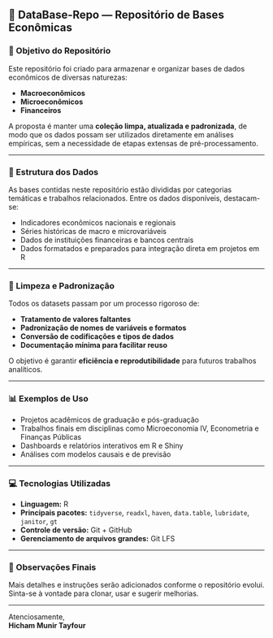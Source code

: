 ## 📘 DataBase-Repo — Repositório de Bases Econômicas

### 🎯 Objetivo do Repositório

Este repositório foi criado para armazenar e organizar bases de dados econômicos de diversas naturezas:

- **Macroeconômicos**
- **Microeconômicos**
- **Financeiros**

A proposta é manter uma **coleção limpa, atualizada e padronizada**, de modo que os dados possam ser utilizados diretamente em análises empíricas, sem a necessidade de etapas extensas de pré-processamento.

---

### 📂 Estrutura dos Dados

As bases contidas neste repositório estão divididas por categorias temáticas e trabalhos relacionados. Entre os dados disponíveis, destacam-se:

- Indicadores econômicos nacionais e regionais
- Séries históricas de macro e microvariáveis
- Dados de instituições financeiras e bancos centrais
- Dados formatados e preparados para integração direta em projetos em R

---

### 🧼 Limpeza e Padronização

Todos os datasets passam por um processo rigoroso de:

- **Tratamento de valores faltantes**
- **Padronização de nomes de variáveis e formatos**
- **Conversão de codificações e tipos de dados**
- **Documentação mínima para facilitar reuso**

O objetivo é garantir **eficiência e reprodutibilidade** para futuros trabalhos analíticos.

---

### 📊 Exemplos de Uso

- Projetos acadêmicos de graduação e pós-graduação
- Trabalhos finais em disciplinas como Microeconomia IV, Econometria e Finanças Públicas
- Dashboards e relatórios interativos em R e Shiny
- Análises com modelos causais e de previsão

---

### 💻 Tecnologias Utilizadas

- **Linguagem:** R
- **Principais pacotes:** `tidyverse`, `readxl`, `haven`, `data.table`, `lubridate`, `janitor`, `gt`
- **Controle de versão:** Git + GitHub
- **Gerenciamento de arquivos grandes:** Git LFS

---

### 📝 Observações Finais

Mais detalhes e instruções serão adicionados conforme o repositório evolui. Sinta-se à vontade para clonar, usar e sugerir melhorias.

---

Atenciosamente,  
**Hicham Munir Tayfour**
